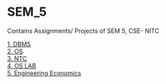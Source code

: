 # SEM_5
Contains Assignments/ Projects of SEM 5, CSE- NITC

[1. DBMS](https://github.com/vasanthkumar18/SEM_5/tree/main/Database%20Management%20System)</br>
[2. OS](https://github.com/vasanthkumar18/SEM_5/tree/main/Operating%20Systems)</br>
[3. NTC](https://github.com/vasanthkumar18/SEM_5/tree/main/NTC%20Assignment)</br>
[4. OS LAB](https://github.com/vasanthkumar18/eXpOS)</br>
[5. Engineering Economics](https://github.com/vasanthkumar18/Qualitative-Interview-Project)</br>

